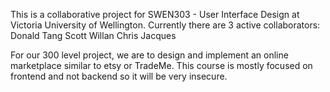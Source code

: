 This is a collaborative project for SWEN303 - User Interface Design at Victoria University of Wellington.
Currently there are 3 active collaborators:
Donald Tang
Scott Willan
Chris Jacques

For our 300 level project, we are to design and implement an online marketplace similar to etsy or TradeMe. This course is mostly focused on frontend and not backend so it will be very insecure.
